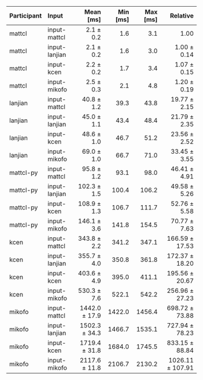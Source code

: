 | Participant | Input | Mean [ms] | Min [ms] | Max [ms] | Relative |
|:---|:---|---:|---:|---:|---:|
| mattcl | input-mattcl | 2.1 ± 0.2 | 1.6 | 3.1 | 1.00 |
| mattcl | input-lanjian | 2.1 ± 0.2 | 1.6 | 3.0 | 1.00 ± 0.14 |
| mattcl | input-kcen | 2.2 ± 0.2 | 1.7 | 3.4 | 1.07 ± 0.15 |
| mattcl | input-mikofo | 2.5 ± 0.3 | 2.1 | 4.8 | 1.20 ± 0.19 |
| lanjian | input-mattcl | 40.8 ± 1.2 | 39.3 | 43.8 | 19.77 ± 2.15 |
| lanjian | input-lanjian | 45.0 ± 1.1 | 43.4 | 48.4 | 21.79 ± 2.35 |
| lanjian | input-kcen | 48.6 ± 1.0 | 46.7 | 51.2 | 23.56 ± 2.52 |
| lanjian | input-mikofo | 69.0 ± 1.0 | 66.7 | 71.0 | 33.45 ± 3.55 |
| mattcl-py | input-mattcl | 95.8 ± 1.2 | 93.1 | 98.0 | 46.41 ± 4.91 |
| mattcl-py | input-lanjian | 102.3 ± 1.5 | 100.4 | 106.2 | 49.58 ± 5.26 |
| mattcl-py | input-kcen | 108.9 ± 1.3 | 106.7 | 111.7 | 52.76 ± 5.58 |
| mattcl-py | input-mikofo | 146.1 ± 3.6 | 141.8 | 154.5 | 70.77 ± 7.63 |
| kcen | input-mattcl | 343.8 ± 2.2 | 341.2 | 347.1 | 166.59 ± 17.53 |
| kcen | input-lanjian | 355.7 ± 4.0 | 350.8 | 361.8 | 172.37 ± 18.20 |
| kcen | input-kcen | 403.6 ± 4.9 | 395.0 | 411.1 | 195.56 ± 20.67 |
| kcen | input-mikofo | 530.3 ± 7.6 | 522.1 | 542.2 | 256.96 ± 27.23 |
| mikofo | input-mattcl | 1442.0 ± 17.9 | 1422.0 | 1456.4 | 698.72 ± 73.88 |
| mikofo | input-lanjian | 1502.3 ± 34.3 | 1466.7 | 1535.1 | 727.94 ± 78.23 |
| mikofo | input-kcen | 1719.4 ± 31.8 | 1684.0 | 1745.5 | 833.15 ± 88.84 |
| mikofo | input-mikofo | 2117.6 ± 11.8 | 2106.7 | 2130.2 | 1026.11 ± 107.91 |
